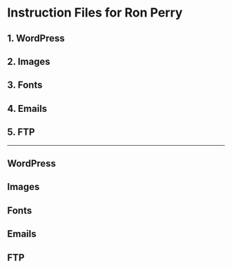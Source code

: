 # Instruction Files for Ron Perry

## 1. WordPress
## 2. Images
## 3. Fonts
## 4. Emails
## 5. FTP

---

## WordPress
## Images
## Fonts
## Emails
## FTP
